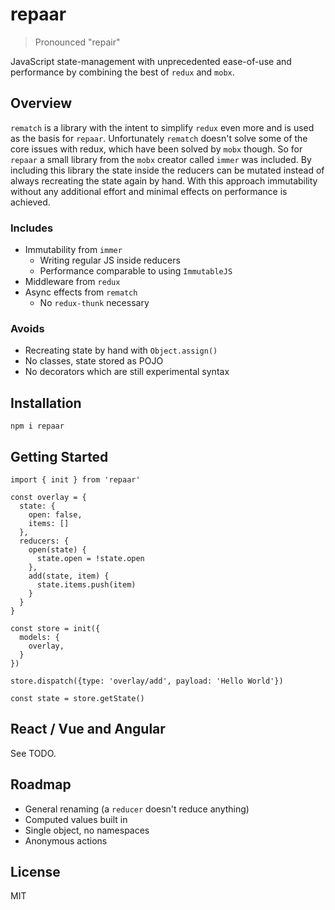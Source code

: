 # repaar

> Pronounced "repair"

JavaScript state-management with unprecedented ease-of-use and performance by
combining the best of `redux` and `mobx`.

## Overview

`rematch` is a library with the intent to simplify `redux` even more and is used as the basis for `repaar`. Unfortunately `rematch` doesn't solve some of
the core issues with redux, which have been solved by `mobx` though. So for `repaar` a small library from the
`mobx` creator called `immer` was included. By including this library the state inside the
reducers can be mutated instead of always recreating the state again by hand.
With this approach immutability without any additional effort and minimal
effects on performance is achieved.

### Includes

* Immutability from `immer`
  * Writing regular JS inside reducers
  * Performance comparable to using `ImmutableJS`
* Middleware from `redux`
* Async effects from `rematch`
  * No `redux-thunk` necessary

### Avoids

* Recreating state by hand with `Object.assign()`
* No classes, state stored as POJO
* No decorators which are still experimental syntax

## Installation

```
npm i repaar
```

## Getting Started

```
import { init } from 'repaar'

const overlay = {
  state: {
    open: false,
    items: []
  },
  reducers: {
    open(state) {
      state.open = !state.open
    },
    add(state, item) {
      state.items.push(item)
    }
  }
}

const store = init({
  models: {
    overlay,
  }
})

store.dispatch({type: 'overlay/add', payload: 'Hello World'})

const state = store.getState()
```

## React / Vue and Angular

See TODO.

## Roadmap

* General renaming (a `reducer` doesn't reduce anything)
* Computed values built in
* Single object, no namespaces
* Anonymous actions

## License

MIT
